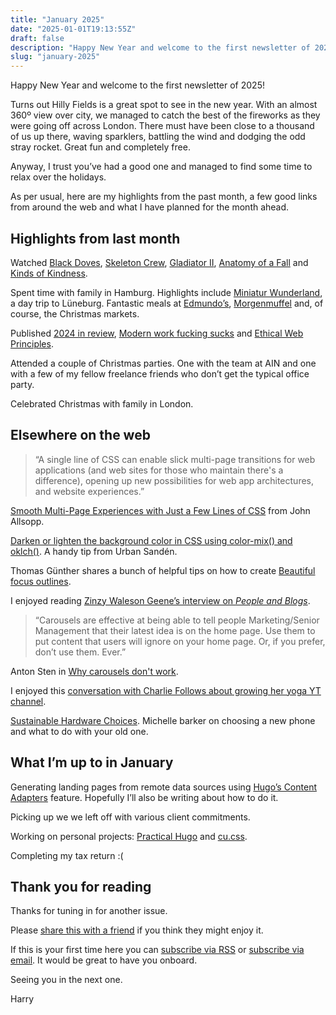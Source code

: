 ```yaml
---
title: "January 2025"
date: "2025-01-01T19:13:55Z"
draft: false
description: "Happy New Year and welcome to the first newsletter of 2025!"
slug: "january-2025"
---
```


Happy New Year and welcome to the first newsletter of 2025!

Turns out Hilly Fields is a great spot to see in the new year. With an almost 360º view over city, we managed to catch the best of the fireworks as they were going off across London. There must have been close to a thousand of us up there, waving sparklers, battling the wind and dodging the odd stray rocket. Great fun and completely free.  

Anyway, I trust you’ve had a good one and managed to find some time to relax over the holidays. 

As per usual, here are my highlights from the past month, a few good links from around the web and what I have planned for the month ahead.

## Highlights from last month

Watched [Black Doves](https://www.imdb.com/title/tt27995113/), [Skeleton Crew](https://www.imdb.com/title/tt20600980/), [Gladiator II](https://www.imdb.com/title/tt9218128/), [Anatomy of a Fall](https://www.imdb.com/title/tt17009710/) and [Kinds of Kindness](https://www.imdb.com/title/tt22408160/).

Spent time with family in Hamburg. Highlights include [Miniatur Wunderland](https://www.miniatur-wunderland.de/), a day trip to Lüneburg. Fantastic meals at [Edmundo’s](https://bigsquadra.com/restaurants/edmondo-hamburg/), [Morgenmuffel](https://www.instagram.com/morgenmuffelhamburg/) and, of course, the Christmas markets.

Published [2024 in review](https://harrycresswell.com/writing/), [Modern work fucking sucks](https://harrycresswell.com/links/modern-work-fucking-sucks/) and [Ethical Web Principles](https://harrycresswell.com/links/ethical-web-principles/).

Attended a couple of Christmas parties. One with the team at AIN and one with a few of my fellow freelance friends who don’t get the typical office party.

Celebrated Christmas with family in London.

## Elsewhere on the web

> “A single line of CSS can enable slick multi-page transitions for web applications (and web sites for those who maintain there's a difference), opening up new possibilities for web app architectures, and website experiences.”

[Smooth Multi-Page Experiences with Just a Few Lines of CSS](https://htmhell.dev/adventcalendar/2024/3/) from John Allsopp.

[Darken or lighten the background color in CSS using color-mix() and oklch()](https://urre.me/writings/darken-or-lighten-background-color-in-css/). A handy tip from Urban Sandén.

Thomas Günther shares a bunch of helpful tips on how to create [Beautiful focus outlines](https://medienbaecker.com/articles/focus-outlines).

I enjoyed reading [Zinzy Waleson Geene’s interview on *People and Blogs*](https://manuelmoreale.com/pb-zinzy).

> “Carousels are effective at being able to tell people Marketing/Senior Management that their latest idea is on the home page. Use them to put content that users will ignore on your home page. Or, if you prefer, don’t use them. Ever.”

Anton Sten in [Why carousels don't work](https://www.antonsten.com/articles/why-carousels-dont-work/).

I enjoyed this [conversation with Charlie Follows about growing her yoga YT channel](https://youtu.be/b1OgR49G4FI?si=s1CkZ7yCP1iaCazO).

[Sustainable Hardware Choices](https://css-irl.info/sustainable-hardware-choices/). Michelle barker on choosing a new phone and what to do with your old one.

## What I’m up to in January

Generating landing pages from remote data sources using [Hugo’s Content Adapters](https://gohugo.io/content-management/content-adapters/) feature. Hopefully I’ll also be writing about how to do it.

Picking up we we left off with various client commitments.

Working on personal projects: [Practical Hugo](https://practicalhugo.com/) and [cu.css](https://cu.harrycresswell.com/).

Completing my tax return :\(

## Thank you for reading

Thanks for tuning in for another issue.

Please [share this with a friend](https://harrycresswell.com/newsletter/january-2025) if you think they might enjoy it.

If this is your first time here you can [subscribe via RSS](https://harrycresswell.com/feeds/) or [subscribe via email](https://harrycresswell.us14.list-manage.com/subscribe/post?u=4e8fba8d0ab4a857159c0104e&id=d6ad2b65ca). It would be great to have you onboard.

Seeing you in the next one.

Harry
